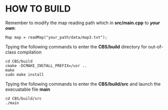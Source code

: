 # HOW TO BUILD

Remember to modify the map reading path which in **src/main.cpp** to ***your own***:

    Map map = readMap("your_path/data/map3.txt");

Tpying the following commands to enter the **CBS/build** directory for out-of-class compilation

    cd CBS/build
    cmake -DCMAKE_INSTALL_PREFIX=/usr ..
    make
    sudo make install

Tpying the following commands to enter the **CBS/build/src** and launch the execuatable file **main**

    cd CBS/build/src
    ./main


